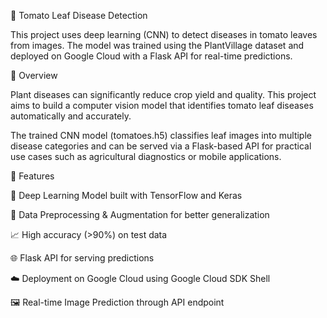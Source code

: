 🍅 Tomato Leaf Disease Detection

This project uses deep learning (CNN) to detect diseases in tomato leaves from images.
The model was trained using the PlantVillage dataset and deployed on Google Cloud with a Flask API for real-time predictions.

📘 Overview

Plant diseases can significantly reduce crop yield and quality. This project aims to build a computer vision model that identifies tomato leaf diseases automatically and accurately.

The trained CNN model (tomatoes.h5) classifies leaf images into multiple disease categories and can be served via a Flask-based API for practical use cases such as agricultural diagnostics or mobile applications.

🚀 Features

🧠 Deep Learning Model built with TensorFlow and Keras

🧹 Data Preprocessing & Augmentation for better generalization

📈 High accuracy (>90%) on test data

🌐 Flask API for serving predictions

☁️ Deployment on Google Cloud using Google Cloud SDK Shell

🖼️ Real-time Image Prediction through API endpoint
